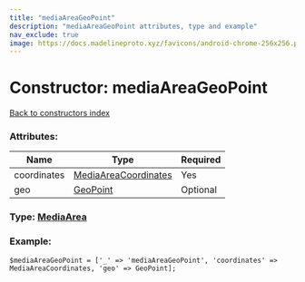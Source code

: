 ```yaml
---
title: "mediaAreaGeoPoint"
description: "mediaAreaGeoPoint attributes, type and example"
nav_exclude: true
image: https://docs.madelineproto.xyz/favicons/android-chrome-256x256.png
---
```

# Constructor: mediaAreaGeoPoint  
[Back to constructors index](/API_docs/constructors/index.html)



### Attributes:

| Name     |    Type       | Required |
|----------|---------------|----------|
|coordinates|[MediaAreaCoordinates](/API_docs/types/MediaAreaCoordinates.html) | Yes|
|geo|[GeoPoint](/API_docs/types/GeoPoint.html) | Optional|



### Type: [MediaArea](/API_docs/types/MediaArea.html)


### Example:

```
$mediaAreaGeoPoint = ['_' => 'mediaAreaGeoPoint', 'coordinates' => MediaAreaCoordinates, 'geo' => GeoPoint];
```  
